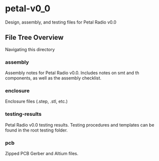 # petal-v0_0

Design, assembly, and testing files for Petal Radio v0.0

## File Tree Overview

Navigating this directory

### assembly

Assembly notes for Petal Radio v0.0. Includes notes on smt and th components, as well as the assembly checklist.

### enclosure

Enclosure files (.step, .stl, etc.)

### testing-results

Petal Radio v0.0 testing results. Testing procedures and templates can be found in the root testing folder.

### pcb

Zipped PCB Gerber and Altium files.
